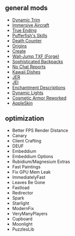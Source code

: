 ## general mods
* [Dynamic Trim](https://minecraft-inside.ru/mods/169052-dynamic-trim.html)
* [Immersive Aircraft](https://minecraft-inside.ru/mods/162491-immersive-aircraft.html)
* [True Ending](https://minecraft-inside.ru/mods/168937-tru%D0%B5-%D0%B5nding.html)
* [Pufferfish's Skills](https://minecraft-inside.ru/mods/164795-pufferfishs-skills.html)
* [Death Counter](https://minecraft-inside.ru/mods/170676-death-counter.html)
* [Origins](https://modrinth.com/mod/origins-forge)
* [Create](https://modrinth.com/mod/create)
* [Wall-Jump TXF (Forge)](https://www.curseforge.com/minecraft/mc-mods/wall-jump-txf)
* [Sophisticated Backpacks](https://www.curseforge.com/minecraft/mc-mods/sophisticated-backpacks)
* [No Chat Reports](https://www.curseforge.com/minecraft/mc-mods/no-chat-reports)
* [Kawaii Dishes](https://minecraft-inside.ru/mods/165768-kawaii-dishes.html)
* [JER](https://minecraft-inside.ru/mods/31664-just-enough-resources.html)
* [JEI](https://minecraft-inside.ru/mods/24358-just-enough-items.html)
* [Enchantment Descriptions](https://www.curseforge.com/minecraft/mc-mods/enchantment-descriptions)
* [Dynamic Lights](https://minecraft-inside.ru/mods/8978-dynamic-lights-mod.html)
* [Cosmetic Armor Reworked](https://www.curseforge.com/minecraft/mc-mods/cosmetic-armor-reworked)
* [AppleSkin](https://www.curseforge.com/minecraft/mc-mods/appleskin)

## optimization
* Better FPS Render Distance
* Canary
* Client Crafting
* DEUF
* Embeddium
* Embeddium Options
* Rubidium/Magnesium Extras
* Fast Paintings
* Fix GPU Mem Leak
* ImmediatelyFast
* Leaves Be Gone
* Fastload
* Redirector
* Spark
* Starlight
* ModernFix
* VeryManyPlayers
* Cupboard
* Moonlight
* PuzzlesLib